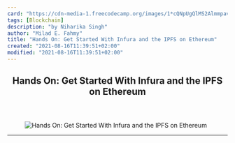 ```yaml
---
card: "https://cdn-media-1.freecodecamp.org/images/1*cQNpUgQlMS2Almmpav-_Xg.png"
tags: [Blockchain]
description: "by Niharika Singh"
author: "Milad E. Fahmy"
title: "Hands On: Get Started With Infura and the IPFS on Ethereum"
created: "2021-08-16T11:39:51+02:00"
modified: "2021-08-16T11:39:51+02:00"
---
```

<div class="site-wrapper">
<main id="site-main" class="site-main outer">
<div class="inner">
<article class="post-full post tag-blockchain tag-bitcoin tag-technology tag-javascript tag-programming ">
<header class="post-full-header">
<h1 class="post-full-title">Hands On: Get Started With Infura and the IPFS on Ethereum</h1>
</header>
<figure class="post-full-image">
<picture>
<source media="(max-width: 700px)" sizes="1px" srcset="data:image/gif;base64,R0lGODlhAQABAIAAAAAAAP///yH5BAEAAAAALAAAAAABAAEAAAIBRAA7 1w">
<source media="(min-width: 701px)" sizes="(max-width: 800px) 400px,
(max-width: 1170px) 700px,
1400px" srcset="https://cdn-media-1.freecodecamp.org/images/1*cQNpUgQlMS2Almmpav-_Xg.png 300w,
https://cdn-media-1.freecodecamp.org/images/1*cQNpUgQlMS2Almmpav-_Xg.png 600w,
https://cdn-media-1.freecodecamp.org/images/1*cQNpUgQlMS2Almmpav-_Xg.png 1000w,
https://cdn-media-1.freecodecamp.org/images/1*cQNpUgQlMS2Almmpav-_Xg.png 2000w">
<img onerror="this.style.display='none'" src="https://cdn-media-1.freecodecamp.org/images/1*cQNpUgQlMS2Almmpav-_Xg.png" alt="Hands On: Get Started With Infura and the IPFS on Ethereum">
</picture>
</figure>
<section class="post-full-content">
<div class="post-content medium-migrated-article">
</div>
<hr>
</section>
</article>
</div>
</main>
</div>
<!-- Google Tag Manager (noscript) -->
<!-- End Google Tag Manager (noscript) -->

